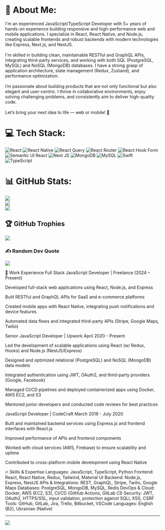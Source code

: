 # 💫 About Me:
I'm an experienced JavaScript/TypeScript Developer with 5+ years of hands-on experience building responsive and high-performance web and mobile applications. I specialize in React, React Native, and Node.js, creating scalable frontends and robust backends with modern technologies like Express, Next.js, and NestJS.<br><br>I'm skilled in building clean, maintainable RESTful and GraphQL APIs, integrating third-party services, and working with both SQL (PostgreSQL, MySQL) and NoSQL (MongoDB) databases. I have a strong grasp of application architecture, state management (Redux, Zustand), and performance optimization.<br><br>I’m passionate about building products that are not only functional but also elegant and user-centric. I thrive in collaborative environments, enjoy solving challenging problems, and consistently aim to deliver high-quality code.<br><br>Let’s bring your next idea to life — web or mobile! 🚀


# 💻 Tech Stack:
![React](https://img.shields.io/badge/react-%2320232a.svg?style=for-the-badge&logo=react&logoColor=%2361DAFB) ![React Native](https://img.shields.io/badge/react_native-%2320232a.svg?style=for-the-badge&logo=react&logoColor=%2361DAFB) ![React Query](https://img.shields.io/badge/-React%20Query-FF4154?style=for-the-badge&logo=react%20query&logoColor=white) ![React Router](https://img.shields.io/badge/React_Router-CA4245?style=for-the-badge&logo=react-router&logoColor=white) ![React Hook Form](https://img.shields.io/badge/React%20Hook%20Form-%23EC5990.svg?style=for-the-badge&logo=reacthookform&logoColor=white) ![Semantic UI React](https://img.shields.io/badge/Semantic%20UI%20React-%2335BDB2.svg?style=for-the-badge&logo=SemanticUIReact&logoColor=white) ![Next JS](https://img.shields.io/badge/Next-black?style=for-the-badge&logo=next.js&logoColor=white) ![MongoDB](https://img.shields.io/badge/MongoDB-%234ea94b.svg?style=for-the-badge&logo=mongodb&logoColor=white) ![MySQL](https://img.shields.io/badge/mysql-4479A1.svg?style=for-the-badge&logo=mysql&logoColor=white) ![Swift](https://img.shields.io/badge/swift-F54A2A?style=for-the-badge&logo=swift&logoColor=white) ![TypeScript](https://img.shields.io/badge/typescript-%23007ACC.svg?style=for-the-badge&logo=typescript&logoColor=white)
# 📊 GitHub Stats:
![](https://github-readme-stats.vercel.app/api?username=lyubarov&theme=dark&hide_border=false&include_all_commits=true&count_private=true)<br/>
![](https://nirzak-streak-stats.vercel.app/?user=lyubarov&theme=dark&hide_border=false)<br/>
![](https://github-readme-stats.vercel.app/api/top-langs/?username=lyubarov&theme=dark&hide_border=false&include_all_commits=true&count_private=true&layout=compact)

## 🏆 GitHub Trophies
![](https://github-profile-trophy.vercel.app/?username=lyubarov&theme=radical&no-frame=false&no-bg=true&margin-w=4)

### ✍️ Random Dev Quote
![](https://quotes-github-readme.vercel.app/api?type=horizontal&theme=radical)

💼 Work Experience
Full Stack JavaScript Developer | Freelance (2024 – Present)

Developed full-stack web applications using React, Node.js, and Express

Built RESTful and GraphQL APIs for SaaS and e-commerce platforms

Created mobile apps with React Native, integrating push notifications and device features

Automated data flows and integrated third-party APIs (Stripe, Google Maps, Twilio)

Senior JavaScript Developer | Upwork
April 2020 - Present

Led the development of scalable applications using React (w/ Redux, Hooks) and Node.js (NestJS/Express)

Designed and optimized relational (PostgreSQL) and NoSQL (MongoDB) data models

Integrated authentication using JWT, OAuth2, and third-party providers (Google, Facebook)

Managed CI/CD pipelines and deployed containerized apps using Docker, AWS EC2, and S3

Mentored junior developers and conducted code reviews for best practices

JavaScript Developer | CodeCraft 
March 2018 - July 2020

Built and maintained backend services using Express.js and frontend interfaces with React.js

Improved performance of APIs and frontend components

Worked with cloud services (AWS, Firebase) to ensure scalability and uptime

Contributed to cross-platform mobile development using React Native

🔥 Skills & Expertise
Languages: JavaScript, TypeScript, Python
Frontend: React, React Native, Redux, Tailwind, Material UI
Backend: Node.js, Express, NestJS
APIs & Integrations: REST, GraphQL, Stripe, Twilio, Google Maps
Databases: PostgreSQL, MongoDB, MySQL, Redis
DevOps & Cloud: Docker, AWS (EC2, S3), CI/CD (GitHub Actions, GitLab CI)
Security: JWT, OAuth2, HTTPS/SSL, input validation, protection against SQLi, XSS, CSRF
Tools: GitHub, GitLab, Jira, Trello, Bitbucket, VSCode
Languages: English (B2), Ukrainian (Native)

---
[![](https://visitcount.itsvg.in/api?id=lyubarov&icon=0&color=0)](https://visitcount.itsvg.in)

<!-- Proudly created with GPRM ( https://gprm.itsvg.in ) -->
